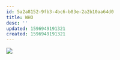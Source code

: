 ```yaml
---
id: 5a2a8152-9fb3-4bc6-b83e-2a2b10aa64d0
title: WHO
desc: ''
updated: 1596949191321
created: 1596949191321
---
```

![](https://kevinslin-images.s3.us-west-2.amazonaws.com/images/comics/Paper.Comics.6.png)
